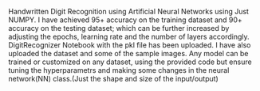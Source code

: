 Handwritten Digit Recognition using Artificial Neural Networks using Just NUMPY.
I have achieved 95+ accuracy on the training dataset and 90+ accuracy on the testing dataset; which can be further increased by adjusting the epochs, learning rate and the number of layers accordingly.
DigitRecognizer Notebook with the pkl file has been uploaded.
I have also uploaded the dataset and some of the sample images.
Any model can be trained or customized on any dataset, using the provided code but ensure tuning the hyperparametrs and making some changes in the neural network(NN) class.(Just the shape and size of the input/output)
